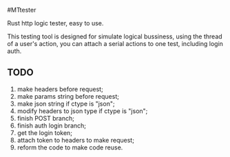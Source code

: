 #MTtester

Rust http logic tester, easy to use.

This testing tool is designed for simulate logical bussiness, using the thread of a user's action, you can attach a serial actions to one test, including login auth.


## TODO

1. make headers before request;
2. make params string before request;
3. make json string if ctype is "json";
4. modify headers to json type if ctype is "json";
5. finish POST branch;
6. finish auth login branch;
7. get the login token;
8. attach token to headers to make request;
9. reform the code to make code reuse.